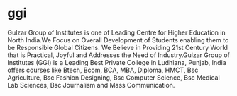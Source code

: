 # ggi
Gulzar Group of Institutes is one of Leading Centre for Higher Education in North India.We Focus on Overall Development of Students enabling them to be Responsible Global Citizens. We Believe in Providing 21st Century World that is Practical, Joyful and Addresses the Need of Industry.Gulzar Group of Institutes (GGI) is a Leading Best Private College in Ludhiana, Punjab, India offers courses like Btech, Bcom, BCA, MBA, Diploma, HMCT, Bsc Agriculture, Bsc Fashion Designing, Bsc Computer Science, Bsc Medical Lab Sciences, Bsc Journalism and Mass Communication.
